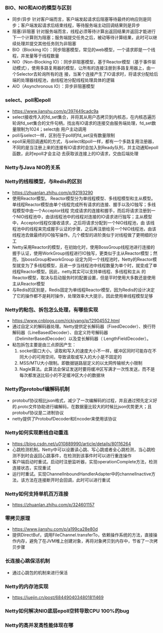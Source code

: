 ### BIO、NIO和AIO的模型与区别
- 同步/异步 针对客户端而言，客户端发起请求后阻塞等待最终的响应则是同步；客户端发起请求后结束线程，等待服务端主动回调结果则是异步
- 阻塞/非阻塞 针对服务端而言，线程必须等待计算出返回结果并返回才能进行下一个计算则为阻塞；服务端提交任务之后，被动等待计算结果，此时可以继续处理并提交其他任务则为非阻塞
- BIO（Blocking IO）：同步阻塞模型，常见的web模型，一个请求即是一个线程，并发量等于线程数量
- NIO（Non-Blocking IO）：同步非阻塞模型，基于Reactor模型（基于事件驱动模式），使用多路复用器的模型，让所有的连接注册到多路复用器上，由一个Selector去轮询所有的连
接，当某个连接产生了IO请求时，将请求分配给后端的处理器线程池，由线程池分配线程处理具体的逻辑
- AIO（Asynchronous IO）：异步非阻塞模型

### select、poll和epoll
- https://www.jianshu.com/p/397449cadc9a
- select接收传入的fd_set集合，并将其从用户态拷贝到内核态，在内核态遍历轮询fd_set集合的文件句柄，找出有IO请求的连接交由服务端处理，fd_set数量限制为1024；select由
用户主动调用
- poll与select一样，区别在于poll的fd_set没有数量限制
- epoll采用回调通知的方式，与select和poll一样，都有一个多路复用注册器，不同的是当注册上来的连接有IO请求时会加入到Ready队列，并主动通知epoll函数，此时epoll才会主动
去获取该连接上的IO请求，交由后端处理

### Netty与Java NIO的关系


### Netty的线程模型，与Redis的区别
- https://zhuanlan.zhihu.com/p/92193290
- 使用Reactor模型。 Reactor模型分为单线程模型、多线程模型和主从模型。单线程Reactor模型由单个线程完成所有请求的连接、握手以及IO独写；多线程模型中由一个Acceptor线程
完成请求的连接和握手，而后将请求注册到一个NIO线程池中，由该线程池中的线程对连接的IO请求进行独写；主从模型中，Acceptor线程仅接收请求，之后将请求分配到一个NIO线程池，由
该线程池中的线程来完成握手认证的步骤，之后再注册给另一个NIO线程池，由该线程池去做最终的IO独写操作。几个模型的进阶类似于对线程做了更明细的分工
- Netty采用Reactor的模型，在初始化时，使用BossGroup线程池进行连接的握手认证，使用WorkGroup线程进行IO独写，更类似于主从Reactor模型；然而，当bossGroup和workGroup
设定为同一个线程池时，Netty的Reactor模型就变为了多线程模型，且进一步当线程池中线程数量为单个时，就变成了单线程Reactor模型。因此，netty其实可以支持单线程、多线程和主从
的Reactor模型，取决与启动服务时的配置设置，但是平时使用大多数还是使用主从Reactor模型
- 与Redis的区别是，Redis固定为单线程Reactor模型，因为Redis的设计决定了它的操作都不是耗时操作，处理效率大大提示，因此使用单线程模型足够

### Netty的粘包、拆包怎么处理，有哪些实现
- https://www.cnblogs.com/rickiyang/p/12904552.html
- 通过自定义的解码器处理。Netty提供定长解码器（FixedDecoder）、换行符解码器（LineBasedDecoder）、自定义符号解码器（DelimiterBasedDecoder）以及变长解码器（
LengthFieldDecoder）。
- 粘包拆包主要是由三点原因产生：
    1. socket窗口大小。读取和写入的速度大小不一样，缓冲区同时可能存在不同大小的可用空间，导致读取或写入的大小是不固定的
    2. MSS/MTU大小限制。即数据链路层定义的以太网传输帧大小限制
    3. Nagle算法。此算法会保证发送时要将缓冲区写满才一次性发送，而不是每次都发送比较小的不足缓冲区大小的数据块
    
### Netty的protobuf编解码机制
- protobuf协议相比json格式，减少了一次编解码的过程，并且通过预先定义好的.proto文件协助进行编解码，在数据量比较大的时候比json优势更大；且protobuf协议是二进制协议
- netty提供了ProtobufDecoder和Encoder来使用该协议

### Netty如何实现断线自动重连
- https://blog.csdn.net/u010889990/article/details/80116264
- 心跳检测机制。Netty中可以设置读心跳、写心跳或者全心跳检测，当心跳检测不到时会返回心跳事件，在检测到该事件时可以进行重连操作
- 客户端启动时重试。启动时注册监听器，实现operationComplete方法，检测连接状态，实现重试
- 运行时重试。实现ChannelInboundHandlerAdapter中的channelInactive方法，该方法在连接断开时会回调，此时可以进行重试

### Netty如何支持单机百万连接
- https://zhuanlan.zhihu.com/p/324601157

### 零拷贝原理
- https://www.jianshu.com/p/a199ca28e80d
- 提供DirectBuf，调用FileChannel.transferTo，依赖操作系统的方法，直接操作内存，避免了在JVM堆上创建对象，再将对象拷贝到内存中，节省了一次拷贝步骤

### 长连接心跳保活机制
- 通过心跳包的机制来进行保活

### Netty的内存池实现
- https://juejin.cn/post/6844904034801811469

### Netty如何解决NIO底层epoll空转导致CPU 100%的bug

### Netty的高并发高性能体现在哪